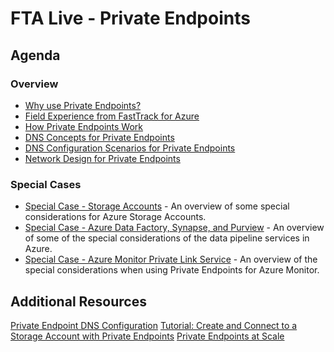 # FTA Live - Private Endpoints

## Agenda

### Overview

- [Why use Private Endpoints?](why-pe.md)
- [Field Experience from FastTrack for Azure](field-experience.md)
- [How Private Endpoints Work](overview.md)
- [DNS Concepts for Private Endpoints](dns-pe-concepts.md)
- [DNS Configuration Scenarios for Private Endpoints](dns-pe-scenarios.md)
- [Network Design for Private Endpoints](security-and-routing.md)

### Special Cases

- [Special Case - Storage Accounts](pe-sa-scenarios.md) - An overview of some special considerations for Azure Storage Accounts.
- [Special Case - Azure Data Factory, Synapse, and Purview](pe-data-scenarios.md) - An overview of some of the special considerations of the data pipeline services in Azure.
- [Special Case - Azure Monitor Private Link Service](pe-ampls-scenarios.md) - An overview of the special considerations when using Private Endpoints for Azure Monitor.

## Additional Resources

[Private Endpoint DNS Configuration](https://learn.microsoft.com/azure/private-link/private-endpoint-dns)
[Tutorial: Create and Connect to a Storage Account with Private Endpoints](https://learn.microsoft.com/azure/private-link/tutorial-private-endpoint-storage-portal)
[Private Endpoints at Scale](https://learn.microsoft.com/azure/cloud-adoption-framework/ready/azure-best-practices/private-link-and-dns-integration-at-scale)
